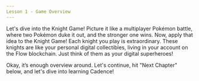 ```yaml
---
Lesson 1 - Game Overview
---
```


Let's dive into the Knight Game! Picture it like a multiplayer Pokémon battle, where two Pokémon duke it out, and the stronger one wins. Now, apply that idea to the Knight Game! Each knight you play is extraordinary. These knights are like your personal digital collectibles, living in your account on the Flow blockchain. Just think of them as your digital superheroes!

Okay, it’s enough overview around. Let's continue, hit "Next Chapter" below, and let's dive into learning Cadence!

